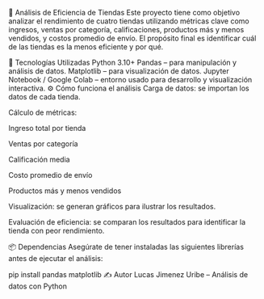 🛒 Análisis de Eficiencia de Tiendas
Este proyecto tiene como objetivo analizar el rendimiento de cuatro tiendas utilizando métricas clave como ingresos, ventas por categoría, calificaciones, productos más y menos vendidos, y costos promedio de envío. El propósito final es identificar cuál de las tiendas es la menos eficiente y por qué.

🚀 Tecnologías Utilizadas
Python 3.10+
Pandas – para manipulación y análisis de datos.
Matplotlib – para visualización de datos.
Jupyter Notebook / Google Colab – entorno usado para desarrollo y visualización interactiva.
⚙️ Cómo funciona el análisis Carga de datos: se importan los datos de cada tienda.

Cálculo de métricas:

Ingreso total por tienda

Ventas por categoría

Calificación media

Costo promedio de envío

Productos más y menos vendidos

Visualización: se generan gráficos para ilustrar los resultados.

Evaluación de eficiencia: se comparan los resultados para identificar la tienda con peor rendimiento.

📦 Dependencias
Asegúrate de tener instaladas las siguientes librerías antes de ejecutar el análisis:

pip install pandas matplotlib
✍️ Autor
Lucas Jimenez Uribe – Análisis de datos con Python
